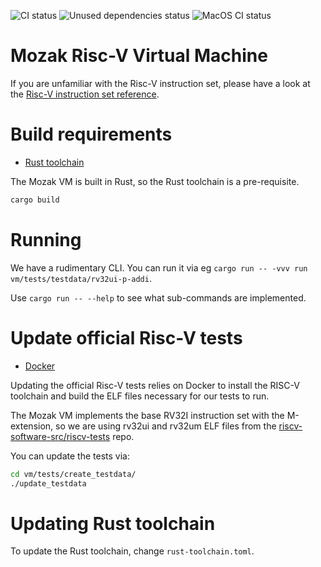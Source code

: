 ![CI status](https://github.com/0xmozak/mozak-vm/actions/workflows/ci.yml/badge.svg)
![Unused dependencies status](https://github.com/0xmozak/mozak-vm/actions/workflows/unused-deps.yml/badge.svg)
![MacOS CI status](https://github.com/0xmozak/mozak-vm/actions/workflows/macos-ci.yml/badge.svg)

# Mozak Risc-V Virtual Machine

If you are unfamiliar with the Risc-V instruction set, please have a look at the [Risc-V instruction set reference](https://github.com/jameslzhu/riscv-card/blob/master/riscv-card.pdf).

# Build requirements

- [Rust toolchain](https://www.rust-lang.org/tools/install)

The Mozak VM is built in Rust, so the Rust toolchain is a pre-requisite.

```bash
cargo build
```

# Running

We have a rudimentary CLI.  You can run it via eg `cargo run -- -vvv run vm/tests/testdata/rv32ui-p-addi`.

Use `cargo run -- --help` to see what sub-commands are implemented.

# Update official Risc-V tests

- [Docker](https://www.docker.com/)

Updating the official Risc-V tests relies on Docker to install the RISC-V toolchain and build the ELF files necessary for our tests to run.

The Mozak VM implements the base RV32I instruction set with the M-extension,
so we are using rv32ui and rv32um ELF files from the [riscv-software-src/riscv-tests](https://github.com/riscv-software-src/riscv-tests) repo.

You can update the tests via:

```bash
cd vm/tests/create_testdata/
./update_testdata
```

# Updating Rust toolchain

To update the Rust toolchain, change `rust-toolchain.toml`.

